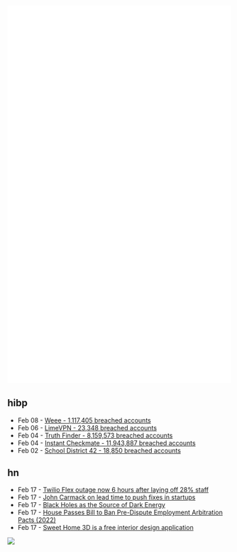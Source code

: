 ![Metrics](https://raw.githubusercontent.com/phixion/phixion/master/metrics.svg)

## hibp

<!--
for https://github.com/phixion/phixion/blob/main/.github/workflows/feeds.yml
-->
<!--START_SECTION:haveibeenpwnd-->
- Feb 08 - [Weee - 1,117,405 breached accounts](https://haveibeenpwned.com/PwnedWebsites#Weee)
- Feb 06 - [LimeVPN - 23,348 breached accounts](https://haveibeenpwned.com/PwnedWebsites#LimeVPN)
- Feb 04 - [Truth Finder - 8,159,573 breached accounts](https://haveibeenpwned.com/PwnedWebsites#TruthFinder)
- Feb 04 - [Instant Checkmate - 11,943,887 breached accounts](https://haveibeenpwned.com/PwnedWebsites#InstantCheckmate)
- Feb 02 - [School District 42 - 18,850 breached accounts](https://haveibeenpwned.com/PwnedWebsites#SchoolDistrict42)
<!--END_SECTION:haveibeenpwnd-->

## hn

<!--
for https://github.com/phixion/phixion/blob/main/.github/workflows/feeds.yml
-->
<!--START_SECTION:hn-->
- Feb 17 - [Twilio Flex outage now 6 hours after laying off 28% staff](https://status.twilio.com)
- Feb 17 - [John Carmack on lead time to push fixes in startups](https://twitter.com/id_aa_carmack/status/1626389610635923457)
- Feb 17 - [Black Holes as the Source of Dark Energy](https://aasnova.org/2023/02/15/black-holes-as-the-source-of-dark-energy/)
- Feb 17 - [House Passes Bill to Ban Pre-Dispute Employment Arbitration Pacts (2022)](https://www.shrm.org/resourcesandtools/legal-and-compliance/employment-law/pages/house-passes-bill-to-ban-pre-dispute-employment-arbitration-pacts.aspx)
- Feb 17 - [Sweet Home 3D is a free interior design application](https://www.sweethome3d.com)
<!--END_SECTION:hn-->

<!--
for https://yhype.me
-->
![](https://hit.yhype.me/github/profile?user_id=13013670)
